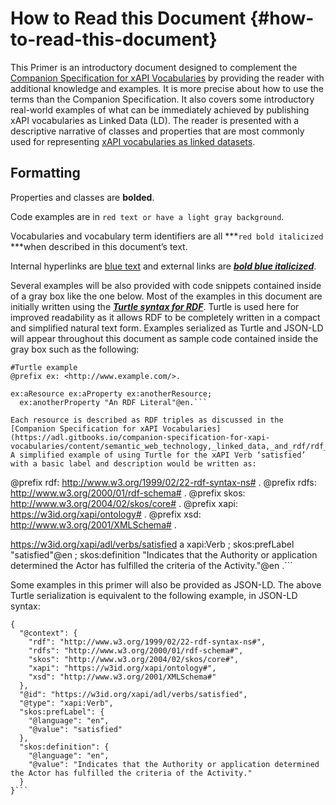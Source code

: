# How to Read this Document {#how-to-read-this-document}

This Primer is an introductory document designed to complement the [Companion Specification for xAPI Vocabularies](https://adl.gitbooks.io/companion-specification-for-xapi-vocabularies/content/) by providing the reader with additional knowledge and examples. It is more precise about how to use the terms than the Companion Specification. It also covers some introductory real-world examples of what can be immediately achieved by publishing xAPI vocabularies as Linked Data (LD). The reader is presented with a descriptive narrative of classes and properties that are most commonly used for representing [xAPI vocabularies as linked datasets](https://adl.gitbooks.io/companion-specification-for-xapi-vocabularies/content/xapi_vocabularies_as_linked_datasets.html).
## Formatting
Properties and classes are **bolded**. 

Code examples are in  ```red text or have a light gray background```.

Vocabularies and vocabulary term identifiers are all ***```red bold italicized``` ***when described in this document’s text. 

Internal hyperlinks are [blue text](#) and external links are [***bold blue italicized***](#).

Several examples will be also provided with code snippets contained inside of a gray box like the one below. Most of the examples in this document are initially written using the [***Turtle syntax for RDF***](https://www.w3.org/TR/turtle/). Turtle is used here for improved readability as it allows RDF to be completely written in a compact and simplified natural text form. Examples serialized as Turtle and JSON-LD will appear throughout this document as sample code contained inside the gray box such as the following:

```
#Turtle example
@prefix ex: <http://www.example.com/>.

ex:aResource ex:aProperty ex:anotherResource;
  ex:anotherProperty "An RDF Literal"@en.```

Each resource is described as RDF triples as discussed in the [Companion Specification for xAPI Vocabularies](https://adl.gitbooks.io/companion-specification-for-xapi-vocabularies/content/semantic_web_technology,_linked_data,_and_rdf/rdf_data_structure.html). A simplified example of using Turtle for the xAPI Verb ‘satisfied’ with a basic label and description would be written as:

```
@prefix rdf: <http://www.w3.org/1999/02/22-rdf-syntax-ns#> .
@prefix rdfs: <http://www.w3.org/2000/01/rdf-schema#> .
@prefix skos: <http://www.w3.org/2004/02/skos/core#> .
@prefix xapi: <https://w3id.org/xapi/ontology#> .
@prefix xsd: <http://www.w3.org/2001/XMLSchema#> .

<https://w3id.org/xapi/adl/verbs/satisfied> a xapi:Verb ;
    skos:prefLabel "satisfied"@en ;
    skos:definition "Indicates that the Authority or application determined the Actor has fulfilled the criteria of the Activity."@en .```

Some examples in this primer will also be provided as JSON-LD. The above Turtle serialization is equivalent to the following example, in JSON-LD syntax:

```
{
  "@context": {
    "rdf": "http://www.w3.org/1999/02/22-rdf-syntax-ns#",
    "rdfs": "http://www.w3.org/2000/01/rdf-schema#",
    "skos": "http://www.w3.org/2004/02/skos/core#",
    "xapi": "https://w3id.org/xapi/ontology#",
    "xsd": "http://www.w3.org/2001/XMLSchema#"
  },
  "@id": "https://w3id.org/xapi/adl/verbs/satisfied",
  "@type": "xapi:Verb",
  "skos:prefLabel": {
    "@language": "en",
    "@value": "satisfied"
  },
  "skos:definition": {
    "@language": "en",
    "@value": "Indicates that the Authority or application determined the Actor has fulfilled the criteria of the Activity."
  }
}```
